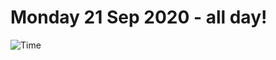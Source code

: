 # Monday 21 Sep 2020 - all day!
![Time](https://github.com/rich-ctm/today/workflows/Time/badge.svg)
